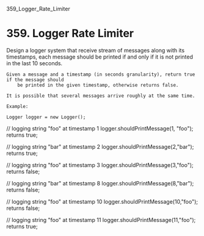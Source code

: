 359_Logger_Rate_Limiter
# 359. Logger Rate Limiter

Design a logger system that receive stream of messages along with its timestamps, each
        message should be printed if and only if it is not printed in the last 10 seconds.
    

    Given a message and a timestamp (in seconds granularity), return true if the message should
        be printed in the given timestamp, otherwise returns false.

    It is possible that several messages arrive roughly at the same time.

    Example:

    Logger logger = new Logger();

// logging string "foo" at timestamp 1
logger.shouldPrintMessage(1, "foo"); returns true;

// logging string "bar" at timestamp 2
logger.shouldPrintMessage(2,"bar"); returns true;

// logging string "foo" at timestamp 3
logger.shouldPrintMessage(3,"foo"); returns false;

// logging string "bar" at timestamp 8
logger.shouldPrintMessage(8,"bar"); returns false;

// logging string "foo" at timestamp 10
logger.shouldPrintMessage(10,"foo"); returns false;

// logging string "foo" at timestamp 11
logger.shouldPrintMessage(11,"foo"); returns true;